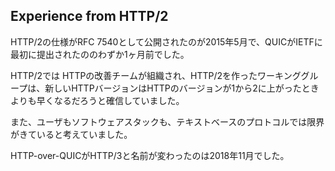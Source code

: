 ## Experience from HTTP/2

HTTP/2の仕様がRFC 7540として公開されたのが2015年5月で、QUICがIETFに最初に提出されたののわずか1ヶ月前でした。

HTTP/2では HTTPの改善チームが組織され、HTTP/2を作ったワーキンググループは、新しいHTTPバージョンはHTTPのバージョンが1から2に上がったときよりも早くなるだろうと確信していました。

また、ユーザもソフトウェアスタックも、テキストベースのプロトコルでは限界がきていると考えていました。

HTTP-over-QUICがHTTP/3と名前が変わったのは2018年11月でした。